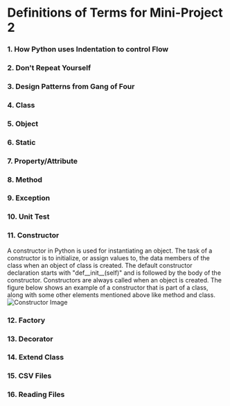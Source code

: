 # Definitions of Terms for Mini-Project 2

### 1. How Python uses Indentation to control Flow


### 2. Don't Repeat Yourself


### 3. Design Patterns from Gang of Four


### 4. Class


### 5. Object


### 6. Static


### 7. Property/Attribute


### 8. Method


### 9. Exception


### 10. Unit Test


### 11. Constructor
A constructor in Python is used for instantiating an object. The task of a constructor is to initialize, or assign values to, the data members of the class when an object of class is created. The default constructor declaration starts with "def__init__(self)" and is followed by the body of the constructor. Constructors are always called when an object is created. The figure below shows an example of a constructor that is part of a class, along with some other elements mentioned above like method and class.
![Constructor Image]()

### 12. Factory


### 13. Decorator


### 14. Extend Class


### 15. CSV Files


### 16. Reading Files


